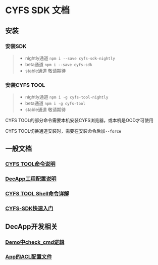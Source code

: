 # CYFS SDK 文档

## 安装

### 安装SDK
> - nightly通道 `npm i --save cyfs-sdk-nightly`
> - beta通道 `npm i --save cyfs-sdk`
> - stable通道 敬请期待

### 安装CYFS TOOL
> - nightly通道 `npm i -g cyfs-tool-nightly`
> - beta通道 `npm i -g cyfs-tool`
> - stable通道 敬请期待

CYFS TOOL的部分命令需要本机安装CYFS浏览器，或本机是OOD才可使用

CYFS TOOL切换通道安装时，需要在安装命令后加`--force`

## 一般文档

### [CYFS TOOL命令说明](./sdk命令.md)

### [DecApp工程配置说明](./cyfs工程配置.md)

### [CYFS TOOL Shell命令详解](./CYFS-SHELL使用.md)

### [CYFS-SDK快速入门](./CYFS-SDK快速入门.md)

## DecApp开发相关

### [Demo中check_cmd逻辑](DecApp/check_cmd%E8%A7%A3%E8%AF%B4.md)

### [App的ACL配置文件](DecApp/ACL%E9%85%8D%E7%BD%AE%E6%96%87%E4%BB%B6.md)